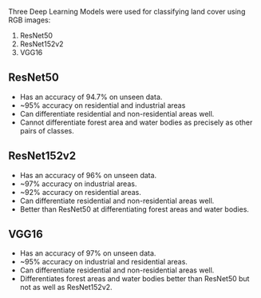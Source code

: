 Three Deep Learning Models were used for classifying land cover using RGB images:
1. ResNet50
2. ResNet152v2
3. VGG16

## ResNet50

- Has an accuracy of 94.7% on unseen data.
- ~95% accuracy on residential and industrial areas 
- Can differentiate residential and non-residential areas well.
- Cannot differentiate forest area and water bodies as precisely as other pairs of classes.

## ResNet152v2

- Has an accuracy of 96% on unseen data.
- ~97% accuracy on industrial areas.    
- ~92% accuracy on residential areas.    
- Can differentiate residential and non-residential areas well.
- Better than ResNet50 at differentiating forest areas and water bodies.

## VGG16

- Has an accuracy of 97% on unseen data.
- ~95% accuracy on industrial and residential areas.
- Can differentiate residential and non-residential areas well.
- Differentiates forest areas and water bodies better than ResNet50 but not as well as ResNet152v2.

